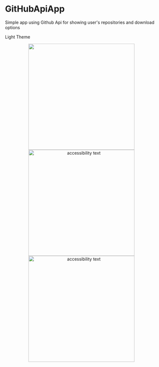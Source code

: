 # GitHubApiApp
Simple app using Github Api for showing user's repositories and download options

Light Theme

<p align="center">
  <img src="https://psv4.userapi.com/c532036/u117496133/docs/d5/830330f21fe9/Screenshot_20210808-165738_GitHubApiApp.jpg?extra=YYATakJKcmDHbh3JEycBrAKLY6W4Ozq8GGCvtF5SVNtP0Nr5aeEcR22bH2iWAnEEEshPm4QkjBpuyWjcpsvecylSG5w1YtVl84aUnwYBJAPp0C1pbcrnPrq7qc0IeNsXB1FBYKP8M6imo1sqCsPWG2udeQ" width="350">
  <img src="https://psv4.userapi.com/c505536/u117496133/docs/d20/b19e3254ebbd/Screenshot_20210808-165745_GitHubApiApp.jpg?extra=ssReL1GS3FTLZhtHRHZiklgYjIBzpY1LDAa5yqPc8Pe_5a3eqwK3ZjfmyvKxdK9Fw6R96YIns2ZwaFgzpKKwAPumclX6RzIhoCxKTsErDikwWCTLruXnp4ypc7VmJSQpYd2I6DOO0WgoTTiGrXztAWG8oQ" width="350" alt="accessibility text">
  <img src="https://psv4.userapi.com/c536436/u117496133/docs/d26/346568fbf2e8/Screenshot_20210808-165750_GitHubApiApp.jpg?extra=M2IxGaWhC7CS5OkYuobdcB9QYnGenbfJff1oA6SG6qjcydryiptABSOf3QqUVQCOJGq_8uMI3kwMpiZTL2T2zl5rfiJBXUIHKBmlRkcC1GJbu-g1sqWvGhSASv0fg99JQOAnntr6xluFleGrNixBgldlyg" width="350" alt="accessibility text">
</p>

